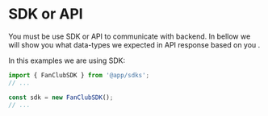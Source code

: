 # SDK or API

You must be use SDK or API to communicate with backend. In bellow we will show you what
data-types we expected in API response based on you .

In this examples we are using SDK:

```typescript
import { FanClubSDK } from '@app/sdks';
// ...

const sdk = new FanClubSDK();
// ...
```

